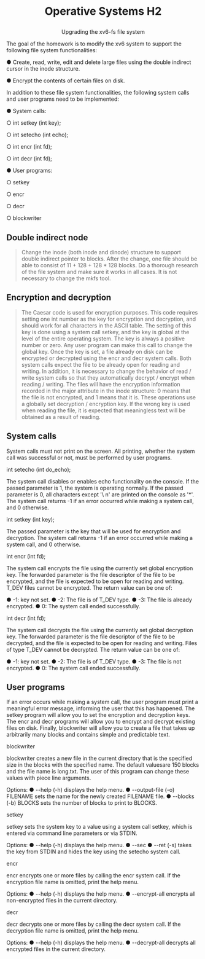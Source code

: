 # <p align="center"> Operative Systems H2 </p>

<p align="center"> Upgrading the xv6-fs file system </p>

The goal of the homework is to modify the xv6 system to support the following file system functionalities:

● Create, read, write, edit and delete large files using the double indirect cursor in the inode structure.

● Encrypt the contents of certain files on disk.

In addition to these file system functionalities, the following system calls and user programs need to be implemented:

● System calls:

  ○ int setkey (int key);

  ○ int setecho (int echo);

  ○ int encr (int fd);

  ○ int decr (int fd);

● User programs:

  ○ setkey

  ○ encr

  ○ decr

  ○ blockwriter


## Double indirect node

>Change the inode (both inode and dinode) structure to support double indirect pointer to blocks. After the change, one file should be able to consist of 11 + 128 + 128 \* 128 blocks. Do a thorough research of the file system and make sure it works in all cases. 
It is not necessary to change the mkfs tool.

## Encryption and decryption
>The Caesar code is used for encryption purposes. This code requires setting one int number as the key for encryption and decryption, and should work for all characters in the ASCII table. The setting of this key is done using a system call setkey, and the key is global at the level of the entire operating system. 
The key is always a positive number or zero. Any user program can make this call to change the global key.
Once the key is set, a file already on disk can be encrypted or decrypted using the encr and decr system calls. 
Both system calls expect the file to be already open for reading and writing.
In addition, it is necessary to change the behavior of read / write system calls so that they automatically decrypt / encrypt when reading / writing. The files will have the encryption information recorded in the major attribute in the inode structure: 0 means that the file is not encrypted, and 1 means that it is. These operations use a globally set decryption / encryption key. 
If the wrong key is used when reading the file, it is expected that meaningless text will be obtained as a result of reading.

## System calls
System calls must not print on the screen. All printing, whether the system call was successful or not, must be performed by user programs.

int setecho (int do\_echo);

The system call disables or enables echo functionality on the console. If the passed parameter is 1, the system is operating normally. 
If the passed parameter is 0, all characters except &#39;\ n&#39; are printed on the console as &#39;\*&#39;. 
The system call returns -1 if an error occurred while making a system call, and 0 otherwise.

int setkey (int key);

The passed parameter is the key that will be used for encryption and decryption. 
The system call returns -1 if an error occurred while making a system call, and 0 otherwise.

int encr (int fd);

The system call encrypts the file using the currently set global encryption key. 
The forwarded parameter is the file descriptor of the file to be encrypted, and the file is expected to be open for reading and writing. T\_DEV files cannot be encrypted. 
The return value can be one of:

 ● -1: key not set.
 ● -2: The file is of T\_DEV type.
 ● -3: The file is already encrypted.
 ● 0: The system call ended successfully.

int decr (int fd);

The system call decrypts the file using the currently set global decryption key. The forwarded parameter is the file descriptor of the file to be decrypted, and the file is expected to be open for reading and writing.
Files of type T\_DEV cannot be decrypted. The return value can be one of:

 ● -1: key not set.
 ● -2: The file is of T\_DEV type.
 ● -3: The file is not encrypted.
 ● 0: The system call ended successfully.

## User programs
 If an error occurs while making a system call, the user program must print a meaningful error message, informing the user that this has happened.
The setkey program will allow you to set the encryption and decryption keys. The encr and decr programs will allow you to encrypt and decrypt existing files on disk. Finally, blockwriter will allow you to create a file that takes up arbitrarily many blocks and contains simple and predictable text.

 blockwriter

 blockwriter creates a new file in the current directory that is the specified size in the blocks with the specified name. The default values ​​are 150 blocks and the file name is long.txt. The user of this program can change these values ​​with piece line arguments.
 
Options:
 ● --help (-h) displays the help menu.
 ● --output-file (-o) FILENAME sets the name for the newly created FILENAME file.
 ● --blocks (-b) BLOCKS sets the number of blocks to print to BLOCKS.

 setkey

 setkey sets the system key to a value using a system call setkey, which is entered via command line parameters or via STDIN.

Options:
 ● --help (-h) displays the help menu.
 ● --sec
 ● --ret (-s) takes the key from STDIN and hides the key using the setecho system call.
  
 encr 
 
 encr encrypts one or more files by calling the encr system call. If the encryption file name is omitted, print the help menu.

Options:
● --help (-h) displays the help menu.
● --encrypt-all encrypts all non-encrypted files in the current directory.

decr

decr decrypts one or more files by calling the decr system call. If the decryption file name is omitted, print the help menu.

Options:
● --help (-h) displays the help menu.
● --decrypt-all decrypts all encrypted files in the current directory.
